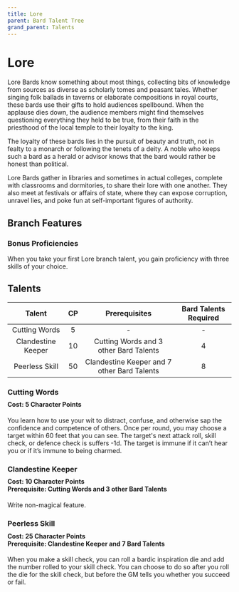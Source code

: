 ```yaml
---
title: Lore
parent: Bard Talent Tree
grand_parent: Talents
---
```


# Lore
Lore Bards know something about most things, collecting bits of knowledge from sources as diverse as scholarly tomes and peasant tales. Whether singing folk ballads in taverns or elaborate compositions in royal courts, these bards use their gifts to hold audiences spellbound. When the applause dies down, the audience members might find themselves questioning everything they held to be true, from their faith in the priesthood of the local temple to their loyalty to the king.

The loyalty of these bards lies in the pursuit of beauty and truth, not in fealty to a monarch or following the tenets of a deity. A noble who keeps such a bard as a herald or advisor knows that the bard would rather be honest than political.

Lore Bards gather in libraries and sometimes in actual colleges, complete with classrooms and dormitories, to share their lore with one another. They also meet at festivals or affairs of state, where they can expose corruption, unravel lies, and poke fun at self-important figures of authority.

## Branch Features

### Bonus Proficiencies
When you take your first Lore branch talent, you gain proficiency with three skills of your choice.

## Talents

| Talent | CP | Prerequisites | Bard Talents Required |
|:------:|:--:|:-------------:|:---------------------:|
| Cutting Words      | 5  | - | - |
| Clandestine Keeper | 10 | Cutting Words and 3 other Bard Talents | 4 |
| Peerless Skill     | 50 | Clandestine Keeper and 7 other Bard Talents | 8 |

### Cutting Words

<div style="margin-top:-10px;"></div>

#### **Cost:** 5 Character Points

You learn how to use your wit to distract, confuse, and otherwise sap the confidence and competence of others. Once per round, you may choose a target within 60 feet that you can see. The target's next attack roll, skill check, or defence check is suffers -1d. The target is immune if it can’t hear you or if it’s immune to being charmed.

### Clandestine Keeper

<div style="margin-top:-10px;"></div>

#### **Cost:** 10 Character Points<br>**Prerequisite:** Cutting Words and 3 other Bard Talents
Write non-magical feature.

### Peerless Skill

<div style="margin-top:-10px;"></div>

#### **Cost:** 25 Character Points<br>**Prerequisite:** Clandestine Keeper and 7 Bard Talents
When you make a skill check, you can roll a bardic inspiration die and add the number rolled to your skill check. You can choose to do so after you roll the die for the skill check, but before the GM tells you whether you succeed or fail.
